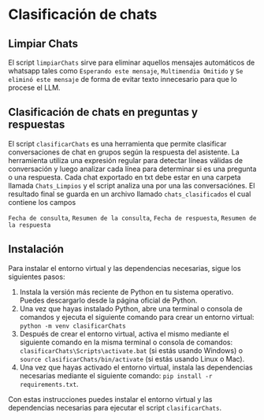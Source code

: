 # Clasificación de chats

## Limpiar Chats
El script `limpiarChats` sirve para eliminar aquellos mensajes automáticos de whatsapp tales como `Esperando este mensaje`, `Multimendia Omitido` y `Se eliminó este mensaje` de forma de evitar texto innecesario para que lo procese el LLM.

## Clasificación de chats en preguntas y respuestas

El script `clasificarChats` es una herramienta que permite clasificar conversaciones de chat en grupos según la respuesta del asistente. La herramienta utiliza una expresión regular para detectar líneas válidas de conversación y luego analizar cada línea para determinar si es una pregunta o una respuesta.
Cada chat exportado en txt debe estar en una carpeta llamada `Chats_Limpios` y el script analiza una por una las conversaciónes. El resultado final se guarda en un archivo llamado `chats_clasificados` el cual contiene los campos

`Fecha de consulta`, `Resumen de la consulta`, `Fecha de respuesta`, `Resumen de la respuesta`

## Instalación
Para instalar el entorno virtual y las dependencias necesarias, sigue los siguientes pasos:

1. Instala la versión más reciente de Python en tu sistema operativo. Puedes descargarlo desde la página oficial de Python.
2. Una vez que hayas instalado Python, abre una terminal o consola de comandos y ejecuta el siguiente comando para crear un entorno virtual: `python -m venv clasificarChats`
3. Después de crear el entorno virtual, activa el mismo mediante el siguiente comando en la misma terminal o consola de comandos: `clasificarChats\Scripts\activate.bat` (si estás usando Windows) o `source clasificarChats/bin/activate` (si estás usando Linux o Mac).
4. Una vez que hayas activado el entorno virtual, instala las dependencias necesarias mediante el siguiente comando: `pip install -r requirements.txt`.

Con estas instrucciones puedes instalar el entorno virtual y las dependencias necesarias para ejecutar el script `clasificarChats`.